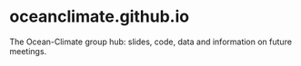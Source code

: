 # oceanclimate.github.io
The Ocean-Climate group hub: slides, code, data and information on future meetings.
